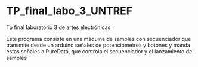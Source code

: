 # TP_final_labo_3_UNTREF
Tp final laboratorio 3 de artes electrónicas

Este programa consiste en una máquina de samples con secuenciador que transmite desde un arduino señales de potenciómetros y botones y manda estas señales a PureData, que controla el secuenciador y el lanzamiento de samples
